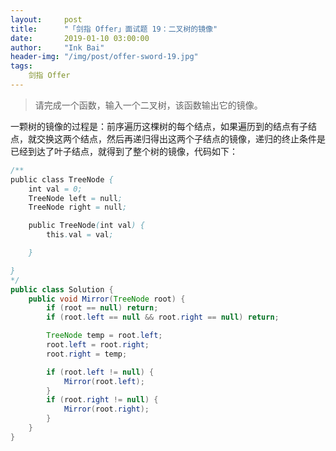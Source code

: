 ```yaml
---
layout:     post
title:      "「剑指 Offer」面试题 19：二叉树的镜像"
date:       2019-01-10 03:00:00
author:     "Ink Bai"
header-img: "/img/post/offer-sword-19.jpg"
tags:
    剑指 Offer
---
```


> 请完成一个函数，输入一个二叉树，该函数输出它的镜像。

一颗树的镜像的过程是：前序遍历这棵树的每个结点，如果遍历到的结点有子结点，就交换这两个结点，然后再递归得出这两个子结点的镜像，递归的终止条件是已经到达了叶子结点，就得到了整个树的镜像，代码如下：

```java
/**
public class TreeNode {
    int val = 0;
    TreeNode left = null;
    TreeNode right = null;

    public TreeNode(int val) {
        this.val = val;

    }

}
*/
public class Solution {
    public void Mirror(TreeNode root) {
        if (root == null) return;
        if (root.left == null && root.right == null) return;

        TreeNode temp = root.left;
        root.left = root.right;
        root.right = temp;

        if (root.left != null) {
            Mirror(root.left);
        }
        if (root.right != null) {
            Mirror(root.right);
        }
    }
}
```
